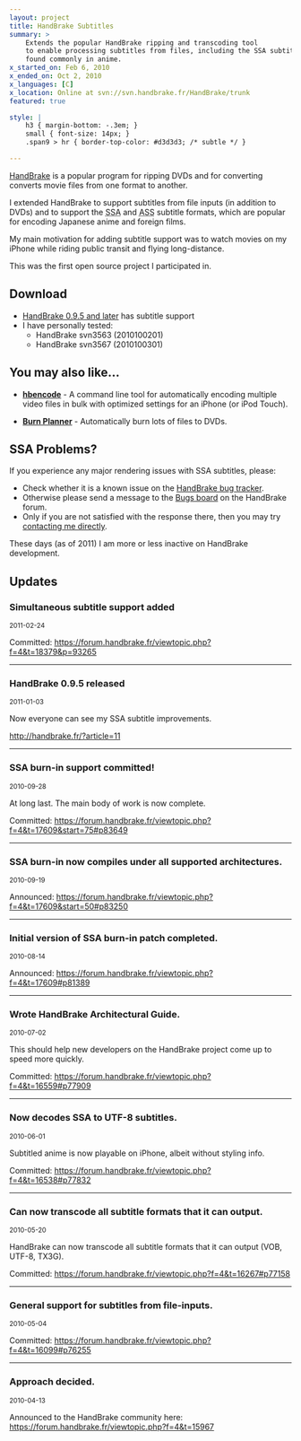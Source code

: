```yaml
---
layout: project
title: HandBrake Subtitles
summary: >
    Extends the popular HandBrake ripping and transcoding tool
    to enable processing subtitles from files, including the SSA subtitles
    found commonly in anime.
x_started_on: Feb 6, 2010
x_ended_on: Oct 2, 2010
x_languages: [C]
x_location: Online at svn://svn.handbrake.fr/HandBrake/trunk
featured: true

style: |
    h3 { margin-bottom: -.3em; }
    small { font-size: 14px; }
    .span9 > hr { border-top-color: #d3d3d3; /* subtle */ }

---
```

[HandBrake] is a popular program for ripping DVDs and for converting
converts movie files from one format to another.

I extended HandBrake to support subtitles from file inputs (in addition
to DVDs) and to support the <acronym title="SubStation Alpha">SSA</acronym>
and <acronym title="Advanced SubStation Alpha">ASS</acronym> subtitle formats,
which are popular for encoding Japanese anime and foreign films.

My main motivation for adding subtitle support was to watch movies on my iPhone
while riding public transit and flying long-distance.

This was the first open source project I participated in.

## Download

* [HandBrake 0.9.5 and later][hbdownload] has subtitle support
* I have personally tested:
    * HandBrake svn3563 (2010100201)
    * HandBrake svn3567 (2010100301)

## You may also like...

* **[hbencode]** - A command line tool for automatically encoding multiple
  video files in bulk with optimized settings for an iPhone (or iPod Touch).

* **[Burn Planner]** - Automatically burn lots of files to DVDs.

## SSA Problems?

If you experience any major rendering issues with SSA subtitles, please:

* Check whether it is a known issue on the [HandBrake bug tracker].
* Otherwise please send a message to the [Bugs board] on the HandBrake forum.
* Only if you are not satisfied with the response there, then you may try
  [contacting me directly].

These days (as of 2011) I am more or less inactive on HandBrake development.
<!--
Yet I am currently your best shot at getting SSA issues fixed. Therefore if you
really want to get a particular issue fixed, you are encouraged to find a
creative way to motivate me.[^motivate] :-)

[^motivate]: Perhaps by introducing me to a really awesome TV show or anime series that happens not to transcode its subtitles correctly. Particularly if I'm about to fly somewhere. Other ideas encouraged.
-->

## Updates

### Simultaneous subtitle support added
<small>2011-02-24</small>

Committed: <https://forum.handbrake.fr/viewtopic.php?f=4&t=18379&p=93265>

---
### HandBrake 0.9.5 released
<small>2011-01-03</small>

Now everyone can see my SSA subtitle improvements.

<http://handbrake.fr/?article=11>

---
### SSA burn-in support committed!
<small>2010-09-28</small>

At long last. The main body of work is now complete.

Committed: <https://forum.handbrake.fr/viewtopic.php?f=4&t=17609&start=75#p83649>

---
### SSA burn-in now compiles under all supported architectures.
<small>2010-09-19</small>

Announced: <https://forum.handbrake.fr/viewtopic.php?f=4&t=17609&start=50#p83250>

---
### Initial version of SSA burn-in patch completed.
<small>2010-08-14</small>

Announced: <https://forum.handbrake.fr/viewtopic.php?f=4&t=17609#p81389>

---
### Wrote HandBrake Architectural Guide.
<small>2010-07-02</small>

This should help new developers on the HandBrake project come up to speed more quickly.

Committed: <https://forum.handbrake.fr/viewtopic.php?f=4&t=16559#p77909>

---
### Now decodes SSA to UTF-8 subtitles.
<small>2010-06-01</small>

Subtitled anime is now playable on iPhone, albeit without styling info.

Committed: <https://forum.handbrake.fr/viewtopic.php?f=4&t=16538#p77832>

---
### Can now transcode all subtitle formats that it can output.
<small>2010-05-20</small>

HandBrake can now transcode all subtitle formats that it can output (VOB, UTF-8, TX3G).

Committed: <https://forum.handbrake.fr/viewtopic.php?f=4&t=16267#p77158>

---
### General support for subtitles from file-inputs.
<small>2010-05-04</small>

Committed: <https://forum.handbrake.fr/viewtopic.php?f=4&t=16099#p76255>

---
### Approach decided.
<small>2010-04-13</small>

Announced to the HandBrake community here:  
<https://forum.handbrake.fr/viewtopic.php?f=4&t=15967>


[HandBrake]: http://handbrake.fr/
[hbdownload]: http://handbrake.fr/downloads.php
[HandBrake bug tracker]: https://trac.handbrake.fr/report/11
[Bugs board]: https://forum.handbrake.fr/viewforum.php?f=12
[contacting me directly]: https://forum.handbrake.fr/ucp.php?i=pm&mode=compose&u=12649
[hbencode]: https://github.com/davidfstr/hbencode#readme
[Burn Planner]: /projects/burn-planner/